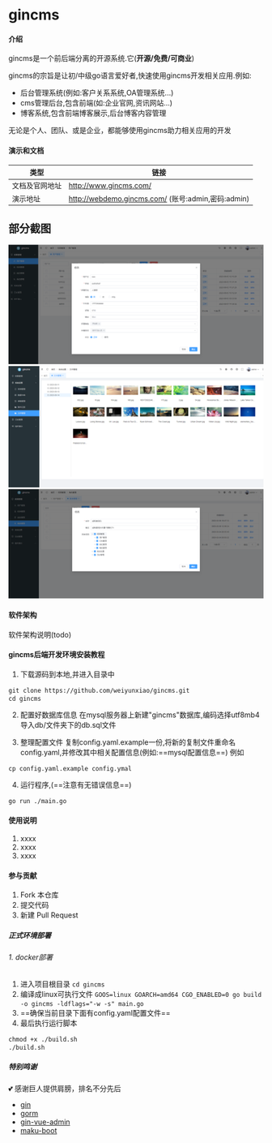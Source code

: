 # gincms

#### 介绍
gincms是一个前后端分离的开源系统.它(**开源/免费/可商业**)

gincms的宗旨是让初/中级go语言爱好者,快速使用gincms开发相关应用.例如:
- 后台管理系统(例如:客户关系系统,OA管理系统...)
- cms管理后台,包含前端(如:企业官网,资讯网站...)
- 博客系统,包含前端博客展示,后台博客内容管理

无论是个人、团队、或是企业，都能够使用gincms助力相关应用的开发
####  演示和文档
| 类型 | 链接 |
| -------- | -------- |
| 文档及官网地址 | http://www.gincms.com/ |
| 演示地址  | http://webdemo.gincms.com/ (账号:admin,密码:admin)|



## 部分截图
![截图](imgdemo/11.png)
![截图](imgdemo/22.png)
![截图](imgdemo/33.png)
#### 软件架构
软件架构说明(todo)

#### gincms后端开发环境安装教程

1. 下载源码到本地,并进入目录中
```
git clone https://github.com/weiyunxiao/gincms.git
cd gincms
```

2. 配置好数据库信息
在mysql服务器上新建"gincms"数据库,编码选择utf8mb4
导入db/文件夹下的db.sql文件

3.  整理配置文件
复制config.yaml.example一份,将新的复制文件重命名config.yaml,并修改其中相关配置信息(例如:==mysql配置信息==)
例如
```
cp config.yaml.example config.ymal
```
4.  运行程序,(==注意有无错误信息==)
```
go run ./main.go
```

#### 使用说明

1.  xxxx
2.  xxxx
3.  xxxx


#### 参与贡献

1.  Fork 本仓库
2.  提交代码
3.  新建 Pull Request

##### 正式环境部署
###### 1. docker部署
1. 进入项目根目录
```cd gincms```
2. 编译成linux可执行文件
```GOOS=linux GOARCH=amd64 CGO_ENABLED=0 go build -o gincms -ldflags="-w -s" main.go```
3. ==确保当前目录下面有config.yaml配置文件==
4. 最后执行运行脚本
```
chmod +x ./build.sh
./build.sh
```
##### 特别鸣谢
💕 感谢巨人提供肩膀，排名不分先后
- [gin](https://github.com/gin-gonic/gin/)
- [gorm](https://gorm.io/zh_CN/)
- [gin-vue-admin](https://github.com/flipped-aurora/gin-vue-admin)
- [maku-boot](https://github.com/makunet/maku-boot)